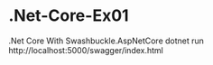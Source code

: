# .Net-Core-Ex01

.Net Core With Swashbuckle.AspNetCore
dotnet run
http://localhost:5000/swagger/index.html
